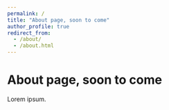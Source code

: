 ```yaml
---
permalink: /
title: "About page, soon to come"
author_profile: true
redirect_from: 
  - /about/
  - /about.html
---
```

About page, soon to come
======
Lorem ipsum.